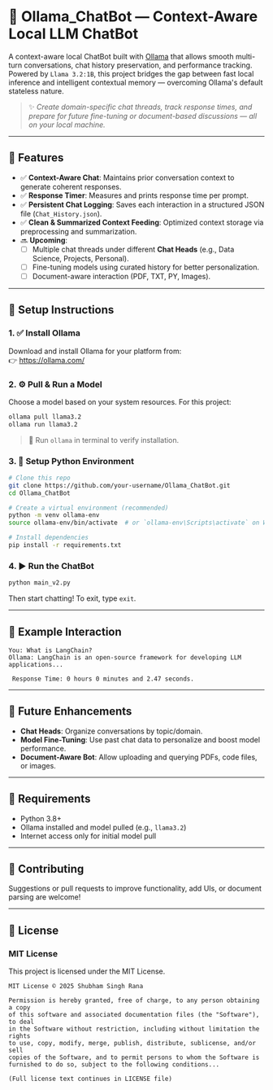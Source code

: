 # 🧠 Ollama_ChatBot — Context-Aware Local LLM ChatBot

A context-aware local ChatBot built with [Ollama](https://ollama.com/) that allows smooth multi-turn conversations, chat history preservation, and performance tracking. Powered by `Llama 3.2:1B`, this project bridges the gap between fast local inference and intelligent contextual memory — overcoming Ollama's default stateless nature.

> ✨ _Create domain-specific chat threads, track response times, and prepare for future fine-tuning or document-based discussions — all on your local machine._

---

## 🚀 Features

- ✅ **Context-Aware Chat**: Maintains prior conversation context to generate coherent responses.
- ✅ **Response Timer**: Measures and prints response time per prompt.
- ✅ **Persistent Chat Logging**: Saves each interaction in a structured JSON file (`Chat_History.json`).
- ✅ **Clean & Summarized Context Feeding**: Optimized context storage via preprocessing and summarization.
- 🔜 **Upcoming**:
  - [ ] Multiple chat threads under different **Chat Heads** (e.g., Data Science, Projects, Personal).
  - [ ] Fine-tuning models using curated history for better personalization.
  - [ ] Document-aware interaction (PDF, TXT, PY, Images).

---

## 🔧 Setup Instructions

### 1. ✅ Install Ollama
Download and install Ollama for your platform from:  
👉 https://ollama.com/

### 2. ⚙️ Pull & Run a Model

Choose a model based on your system resources. For this project:

```bash
ollama pull llama3.2
ollama run llama3.2
```

> 📌 Run `ollama` in terminal to verify installation.

### 3. 🐍 Setup Python Environment

```bash
# Clone this repo
git clone https://github.com/your-username/Ollama_ChatBot.git
cd Ollama_ChatBot

# Create a virtual environment (recommended)
python -m venv ollama-env
source ollama-env/bin/activate  # or `ollama-env\Scripts\activate` on Windows

# Install dependencies
pip install -r requirements.txt
```

### 4. ▶️ Run the ChatBot

```bash
python main_v2.py
```

Then start chatting! To exit, type `exit`.

---

## 📌 Example Interaction

```
You: What is LangChain?
Ollama: LangChain is an open-source framework for developing LLM applications...

 Response Time: 0 hours 0 minutes and 2.47 seconds.
```

---

## 🧠 Future Enhancements

- **Chat Heads**: Organize conversations by topic/domain.
- **Model Fine-Tuning**: Use past chat data to personalize and boost model performance.
- **Document-Aware Bot**: Allow uploading and querying PDFs, code files, or images.

---

## 📑 Requirements

- Python 3.8+
- Ollama installed and model pulled (e.g., `llama3.2`)
- Internet access only for initial model pull

---

## 🤝 Contributing

Suggestions or pull requests to improve functionality, add UIs, or document parsing are welcome!

---

## 📜 License

### MIT License

This project is licensed under the MIT License.

```
MIT License © 2025 Shubham Singh Rana

Permission is hereby granted, free of charge, to any person obtaining a copy
of this software and associated documentation files (the "Software"), to deal
in the Software without restriction, including without limitation the rights
to use, copy, modify, merge, publish, distribute, sublicense, and/or sell
copies of the Software, and to permit persons to whom the Software is
furnished to do so, subject to the following conditions...

(Full license text continues in LICENSE file)
```
